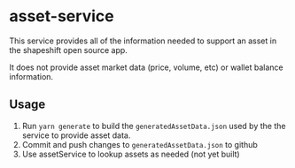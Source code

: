 # asset-service

This service provides all of the information needed to support an asset in the shapeshift open source app.

It does not provide asset market data (price, volume, etc) or wallet balance information.

## Usage

1.  Run `yarn generate` to build the `generatedAssetData.json` used by the the service to provide asset data.
2.  Commit and push changes to `generatedAssetData.json` to github
3.  Use assetService to lookup assets as needed (not yet built)
